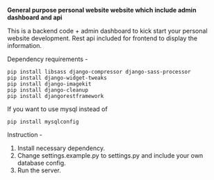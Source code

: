 **General purpose personal website website which include admin dashboard and api**

This is a backend code + admin dashboard to kick start your personal website development. Rest api included for frontend to display the information.

Dependency requirements -

```
pip install libsass django-compressor django-sass-processor
pip install django-widget-tweaks
pip install django-imagekit
pip install django-cleanup
pip install djangorestframework
```

If you want to use mysql instead of

```
pip install mysqlconfig
```

Instruction -

1. Install necessary dependency.
2. Change settings.example.py to settings.py and include your own database config.
3. Run the server.
